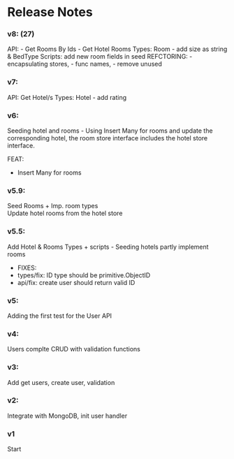 # Release Notes

### v8: (27)
API: 
    - Get Rooms By Ids
    - Get Hotel Rooms
Types: Room - add size as string & BedType
Scripts: add new room fields in seed 
REFCTORING: 
    - encapsulating stores, 
    - func names,
    - remove unused

### v7: 
API: Get Hotel/s
Types: Hotel - add rating

### v6:
Seeding hotel and rooms - 
Using Insert Many for rooms and update the corresponding hotel,
the room store interface includes the hotel store interface.

FEAT: 
- Insert Many for rooms

### v5.9:
Seed Rooms + Imp. room types  
Update hotel rooms from the hotel store
 
### v5.5:
Add Hotel & Rooms Types + scripts - Seeding hotels
partly implement rooms
- FIXES:
 - types/fix: ID type should be primitive.ObjectID
 - api/fix: create user should return valid ID 

### v5:
Adding the first test for the User API

### v4:
Users complte CRUD with validation functions

### v3:
Add get users, create user, validation

### v2: 
Integrate with MongoDB, init user handler

### v1 
Start
